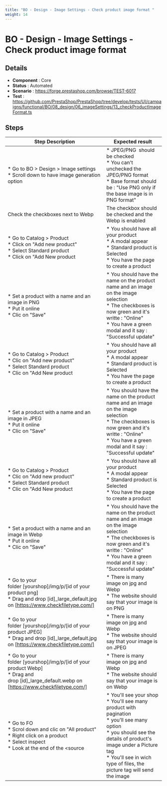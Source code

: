 ```yaml
---
title: "BO - Design - Image Settings - Check product image format "
weight: 14
---
```


# BO - Design - Image Settings - Check product image format 
## Details
* **Component** : Core
* **Status** : Automated
* **Scenario** : https://forge.prestashop.com/browse/TEST-6017
* **Test** : https://github.com/PrestaShop/PrestaShop/tree/develop/tests/UI/campaigns/functional/BO/08_design/06_imageSettings/13_checkProductImageFormat.ts

## Steps
| Step Description | Expected result |
| ----- | ----- |
| * Go to BO > Design > Image settings<br> * Scroll down to have image generation option | * JPEG/PNG  should be checked <br> * You can't unchecked the JPEG/PNG format<br> * Base format should be : "Use PNG only if the base image is in PNG format" |
| Check the checkboxes next to Webp | The checkbox should be checked and the Webp is enabled |
| * Go to Catalog > Product <br> * Click on "Add new product"<br> * Select Standard product <br> * Click on "Add New product | * You should have all your product <br> * A modal appear<br> * Standard product is Selected<br> * You have the page to create a product |
| * Set a product with a name and an image in PNG <br> * Put it online <br> * Clic on "Save" | * You should have the name on the product name and an image on the image selection <br> * The checkboxes is now green and it's writte : "Online" <br> * You have a green modal and it say : "Successful update" |
| * Go to Catalog > Product <br> * Clic on "Add new product"<br> * Select Standard product <br> * Clic on "Add New product | * You should have all your product <br> * A modal appear<br> * Standard product is Selected<br> * You have the page to create a product |
| * Set a product with a name and an image in JPEG <br> * Put it online <br> * Clic on "Save" | * You should have the name on the product name and an image on the image selection <br> * The checkboxes is now green and it's writte : "Online" <br> * You have a green modal and it say : "Successful update" |
| * Go to Catalog > Product <br> * Clic on "Add new product"<br> * Select Standard product <br> * Clic on "Add New product | * You should have all your product <br> * A modal appear<br> * Standard product is Selected<br> * You have the page to create a product |
| * Set a product with a name and an image in Webp <br> * Put it online <br> * Clic on "Save" | * You should have the name on the product name and an image on the image selection <br> * The checkboxes is now green and it's writte : "Online" <br> * You have a green modal and it say : "Successful update" |
| * Go to your folder [yourshop]/img/p/[id of your product png]<br> * Drag and drop [id]_large_default.jpg on [https://www.checkfiletype.com/] | * There is many image on jpg and Webp<br> * The website should say that your image is on PNG |
| * Go to your folder [yourshop]/img/p/[id of your product JPEG]<br> * Drag and drop [id]_large_default.jpg on [https://www.checkfiletype.com/] | * There is many image on jpg and Webp<br> * The website should say that your image is on JPEG |
| * Go to your folder [yourshop]/img/p/[id of your product Webp]<br> * Drag and drop [id]_large_default.webp on [https://www.checkfiletype.com/] | * There is many image on jpg and Webp<br> * The website should say that your image is on Webp |
| * Go to FO <br> * Scrol down and clic on "All product"<br> * Right click on a product <br> * Select inspect<br> * Look at the end of the <source | * You'll see your shop<br> * You'll see many product with pagination<br> * you'll see many option <br> * you should see the details of product's image under a Picture tag<br> * You'll see in wich type of files, the picture tag will send the image |
